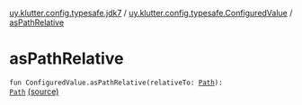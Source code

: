 [uy.klutter.config.typesafe.jdk7](../index.md) / [uy.klutter.config.typesafe.ConfiguredValue](index.md) / [asPathRelative](.)


# asPathRelative
<code>fun ConfiguredValue.asPathRelative(relativeTo: [Path](http://docs.oracle.com/javase/6/docs/api/java/nio/file/Path.html)): [Path](http://docs.oracle.com/javase/6/docs/api/java/nio/file/Path.html)</code> [(source)](https://github.com/kohesive/klutter/blob/master/config-typesafe-jdk7/src/main/kotlin/uy/klutter/config/typesafe/jdk7/TypesafeConfig_Jdk7_Ext.kt#L10)<br/>

